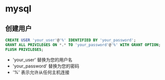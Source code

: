 # mysql

## 创建用户

```sql
CREATE USER 'your_user'@'%' IDENTIFIED BY 'your_password';
GRANT ALL PRIVILEGES ON *.* TO 'your_password'@'%' WITH GRANT OPTION;
FLUSH PRIVILEGES;
```

- 'your_user' 替换为您的用户名
- 'your_password' 替换为您的密码
- '%' 表示允许从任何主机连接
